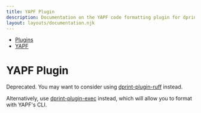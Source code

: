 ```yaml
---
title: YAPF Plugin
description: Documentation on the YAPF code formatting plugin for dprint.
layout: layouts/documentation.njk
---
```


<nav class="breadcrumb" aria-label="breadcrumbs">
  <ul>
    <li><a href="/plugins">Plugins</a></li>
    <li><a href="/plugins/yapf">YAPF</a></li>
  </ul>
</nav>

# YAPF Plugin

Deprecated. You may want to consider using [dprint-plugin-ruff](/plugins/ruff) instead.

Alternatively, use [dprint-plugin-exec](/plugins/exec) instead, which will allow you to format with YAPF's CLI.
